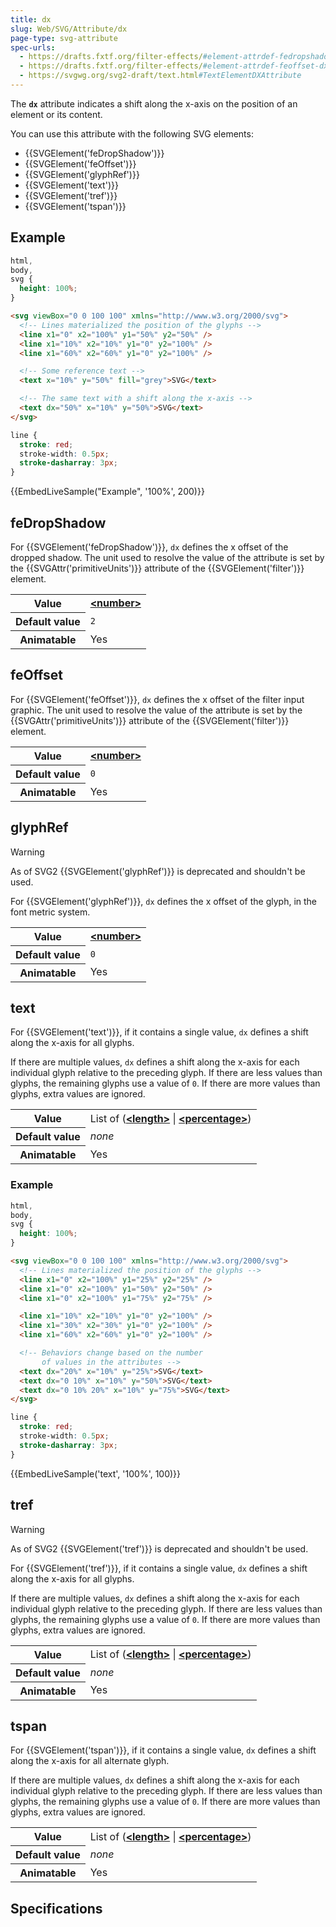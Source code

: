 ```yaml
---
title: dx
slug: Web/SVG/Attribute/dx
page-type: svg-attribute
spec-urls:
  - https://drafts.fxtf.org/filter-effects/#element-attrdef-fedropshadow-dx
  - https://drafts.fxtf.org/filter-effects/#element-attrdef-feoffset-dx
  - https://svgwg.org/svg2-draft/text.html#TextElementDXAttribute
---
```




The **`dx`** attribute indicates a shift along the x-axis on the position of an element or its content.

You can use this attribute with the following SVG elements:

- {{SVGElement('feDropShadow')}}
- {{SVGElement('feOffset')}}
- {{SVGElement('glyphRef')}}
- {{SVGElement('text')}}
- {{SVGElement('tref')}}
- {{SVGElement('tspan')}}

## Example

```css hidden
html,
body,
svg {
  height: 100%;
}
```

```html
<svg viewBox="0 0 100 100" xmlns="http://www.w3.org/2000/svg">
  <!-- Lines materialized the position of the glyphs -->
  <line x1="0" x2="100%" y1="50%" y2="50%" />
  <line x1="10%" x2="10%" y1="0" y2="100%" />
  <line x1="60%" x2="60%" y1="0" y2="100%" />

  <!-- Some reference text -->
  <text x="10%" y="50%" fill="grey">SVG</text>

  <!-- The same text with a shift along the x-axis -->
  <text dx="50%" x="10%" y="50%">SVG</text>
</svg>
```

```css
line {
  stroke: red;
  stroke-width: 0.5px;
  stroke-dasharray: 3px;
}
```

{{EmbedLiveSample("Example", '100%', 200)}}

## feDropShadow

For {{SVGElement('feDropShadow')}}, `dx` defines the x offset of the dropped shadow. The unit used to resolve the value of the attribute is set by the {{SVGAttr('primitiveUnits')}} attribute of the {{SVGElement('filter')}} element.

<table class="properties">
  <tbody>
    <tr>
      <th scope="row">Value</th>
      <td>
        <strong
          ><a href="/Web/SVG/Content_type#number">&#x3C;number></a></strong
        >
      </td>
    </tr>
    <tr>
      <th scope="row">Default value</th>
      <td><code>2</code></td>
    </tr>
    <tr>
      <th scope="row">Animatable</th>
      <td>Yes</td>
    </tr>
  </tbody>
</table>

## feOffset

For {{SVGElement('feOffset')}}, `dx` defines the x offset of the filter input graphic. The unit used to resolve the value of the attribute is set by the {{SVGAttr('primitiveUnits')}} attribute of the {{SVGElement('filter')}} element.

<table class="properties">
  <tbody>
    <tr>
      <th scope="row">Value</th>
      <td>
        <strong
          ><a href="/Web/SVG/Content_type#number">&#x3C;number></a></strong
        >
      </td>
    </tr>
    <tr>
      <th scope="row">Default value</th>
      <td><code>0</code></td>
    </tr>
    <tr>
      <th scope="row">Animatable</th>
      <td>Yes</td>
    </tr>
  </tbody>
</table>

## glyphRef

> [!WARNING]
> As of SVG2 {{SVGElement('glyphRef')}} is deprecated and shouldn't be used.

For {{SVGElement('glyphRef')}}, `dx` defines the x offset of the glyph, in the font metric system.

<table class="properties">
  <tbody>
    <tr>
      <th scope="row">Value</th>
      <td>
        <strong
          ><a href="/Web/SVG/Content_type#number">&#x3C;number></a></strong
        >
      </td>
    </tr>
    <tr>
      <th scope="row">Default value</th>
      <td><code>0</code></td>
    </tr>
    <tr>
      <th scope="row">Animatable</th>
      <td>Yes</td>
    </tr>
  </tbody>
</table>

## text

For {{SVGElement('text')}}, if it contains a single value, `dx` defines a shift along the x-axis for all glyphs.

If there are multiple values, `dx` defines a shift along the x-axis for each individual glyph relative to the preceding glyph. If there are less values than glyphs, the remaining glyphs use a value of `0`. If there are more values than glyphs, extra values are ignored.

<table class="properties">
  <tbody>
    <tr>
      <th scope="row">Value</th>
      <td>
        List of (<strong
          ><a href="/Web/SVG/Content_type#length"
            >&#x3C;length></a
          ></strong
        >
        |
        <strong
          ><a href="/Web/SVG/Content_type#percentage"
            >&#x3C;percentage></a
          ></strong
        >)
      </td>
    </tr>
    <tr>
      <th scope="row">Default value</th>
      <td><em>none</em></td>
    </tr>
    <tr>
      <th scope="row">Animatable</th>
      <td>Yes</td>
    </tr>
  </tbody>
</table>

### Example

```css hidden
html,
body,
svg {
  height: 100%;
}
```

```html
<svg viewBox="0 0 100 100" xmlns="http://www.w3.org/2000/svg">
  <!-- Lines materialized the position of the glyphs -->
  <line x1="0" x2="100%" y1="25%" y2="25%" />
  <line x1="0" x2="100%" y1="50%" y2="50%" />
  <line x1="0" x2="100%" y1="75%" y2="75%" />

  <line x1="10%" x2="10%" y1="0" y2="100%" />
  <line x1="30%" x2="30%" y1="0" y2="100%" />
  <line x1="60%" x2="60%" y1="0" y2="100%" />

  <!-- Behaviors change based on the number
       of values in the attributes -->
  <text dx="20%" x="10%" y="25%">SVG</text>
  <text dx="0 10%" x="10%" y="50%">SVG</text>
  <text dx="0 10% 20%" x="10%" y="75%">SVG</text>
</svg>
```

```css
line {
  stroke: red;
  stroke-width: 0.5px;
  stroke-dasharray: 3px;
}
```

{{EmbedLiveSample('text', '100%', 100)}}

## tref

> [!WARNING]
> As of SVG2 {{SVGElement('tref')}} is deprecated and shouldn't be used.

For {{SVGElement('tref')}}, if it contains a single value, `dx` defines a shift along the x-axis for all glyphs.

If there are multiple values, `dx` defines a shift along the x-axis for each individual glyph relative to the preceding glyph. If there are less values than glyphs, the remaining glyphs use a value of `0`. If there are more values than glyphs, extra values are ignored.

<table class="properties">
  <tbody>
    <tr>
      <th scope="row">Value</th>
      <td>
        List of (<strong
          ><a href="/Web/SVG/Content_type#length"
            >&#x3C;length></a
          ></strong
        >
        |
        <strong
          ><a href="/Web/SVG/Content_type#percentage"
            >&#x3C;percentage></a
          ></strong
        >)
      </td>
    </tr>
    <tr>
      <th scope="row">Default value</th>
      <td><em>none</em></td>
    </tr>
    <tr>
      <th scope="row">Animatable</th>
      <td>Yes</td>
    </tr>
  </tbody>
</table>

## tspan

For {{SVGElement('tspan')}}, if it contains a single value, `dx` defines a shift along the x-axis for all alternate glyph.

If there are multiple values, `dx` defines a shift along the x-axis for each individual glyph relative to the preceding glyph. If there are less values than glyphs, the remaining glyphs use a value of `0`. If there are more values than glyphs, extra values are ignored.

<table class="properties">
  <tbody>
    <tr>
      <th scope="row">Value</th>
      <td>
        List of (<strong
          ><a href="/Web/SVG/Content_type#length"
            >&#x3C;length></a
          ></strong
        >
        |
        <strong
          ><a href="/Web/SVG/Content_type#percentage"
            >&#x3C;percentage></a
          ></strong
        >)
      </td>
    </tr>
    <tr>
      <th scope="row">Default value</th>
      <td><em>none</em></td>
    </tr>
    <tr>
      <th scope="row">Animatable</th>
      <td>Yes</td>
    </tr>
  </tbody>
</table>

## Specifications



